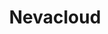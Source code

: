 ---
blog: https://nevacloud.com/blog
facebook: https://facebook.com/nevacloudhq
instagram: https://instagram.com/nevacloud
linkedin: https://linkedin.com/company/nevacloud-id
logohandle: nevacloud
sort: nevacloud
title: Nevacloud
twitter: https://x.com/nevacloudhq
website: https://nevacloud.com/
youtube: https://youtube.com/@nevacloud
---